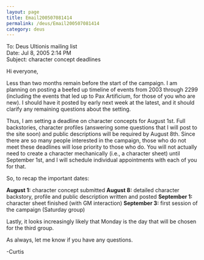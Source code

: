 ```yaml
---
layout: page
title: Email200507081414
permalink: /deus/Email200507081414
category: deus
---
```

To: Deus Ultionis mailing list
<br>Date: Jul 8, 2005 2:14 PM
<br>Subject: character concept deadlines

Hi everyone,

Less than two months remain before the start of the campaign. I am
planning on posting a beefed up timeline of events from 2003 through
2299 (including the events that led up to Pax Artificium, for those of
you who are new). I should have it posted by early next week at the
latest, and it should clarify any remaining questions about the
setting.

Thus, I am setting a deadline on character concepts for August 1st.
Full backstories, character profiles (answering some questions that I
will post to the site soon) and public descriptions will be required
by August 8th. Since there are so many people interested in the
campaign, those who do not meet these deadlines will lose priority to
those who do. You will not actually need to create a character
mechanically (i.e., a character sheet) until September 1st, and I will
schedule individual appointments with each of you for that.

So, to recap the important dates:

__August 1:__ character concept submitted
__August 8:__ detailed character backstory, profile and public description
written and posted
__September 1:__ character sheet finished (with GM interaction)
__September 3:__ first session of the campaign (Saturday group)

Lastly, it looks increasingly likely that Monday is the day that will
be chosen for the third group.

As always, let me know if you have any questions.

-Curtis
